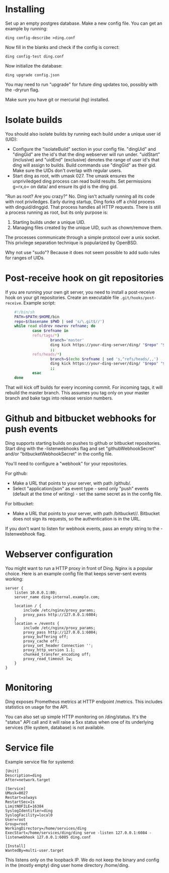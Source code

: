 # Installing

Set up an empty postgres database. Make a new config file. You can get an
example by running:

	ding config-describe >ding.conf

Now fill in the blanks and check if the config is correct:

	ding config-test ding.conf

Now initialize the database:

	ding upgrade config.json

You may need to run "upgrade" for future ding updates too, possibly with the
-dryrun flag.

Make sure you have git or mercurial (hg) installed.


# Isolate builds

You should also isolate builds by running each build under a unique user id
(UID):

- Configure the "isolateBuild" section in your config file. "dingUid" and
"dingGid" are the id's that the ding webserver will run under. "uidStart"
(inclusive) and "uidEnd" (exclusive) denotes the range of user id's that ding
will assign to builds. Build commands use "dingGid" as their gid. Make sure the
UIDs don't overlap with regular users.
- Start ding as root, with umask 027. The umask ensures the unpriviledged ding
process can read build results. Set permissions g=rx,o= on data/ and ensure its
gid is the ding gid.

"Run as root? Are you crazy?" No. Ding isn't actually running all its code with
root priviledges. Early during startup, Ding forks off a child process with
dinguid/dinggid. That process handles all HTTP requests. There is still a
process running as root, but its only purpose is:

1. Starting builds under a unique UID.
2. Managing files created by the unique UID, such as chown/remove them.

The processes communicate through a simple protocol over a unix socket. This
privilege separation technique is popularized by OpenBSD.

Why not use "sudo"? Because it does not seem possible to add sudo rules for
ranges of UIDs.


# Post-receive hook on git repositories

If you are running your own git server, you need to install a
post-receive hook on your git repositories. Create an executable
file `.git/hooks/post-receive`. Example script:

```sh
	#!/bin/sh
	PATH=$PATH:$HOME/bin
	repo=$(basename $PWD | sed 's/\.git$//')
	while read oldrev newrev refname; do
	        case $refname in
	        refs/tags/*)
	                branch='master'
	                ding kick https://your-ding-server/ding/ "$repo" "$branch" "$newrev"
	                ;;
	        refs/heads/*)
	                branch=$(echo $refname | sed 's,^refs/heads/,,')
	                ding kick https://your-ding-server/ding/ "$repo" "$branch" "$newrev"
	                ;;
	        esac
	done
```

That will kick off builds for every incoming commit. For incoming
tags, it will rebuild the master branch. This assumes you tag only
on your master branch and bake tags into release version numbers.


# Github and bitbucket webhooks for push events

Ding supports starting builds on pushes to github or bitbucket
repositories.  Start ding with the -listenwebhooks flag and set
"githubWebhookSecret" and/or "bitbucketWebhookSecret" in the config
file.

You'll need to configure a "webhook" for your repositories.

For github:

- Make a URL that points to your server, with path /github/<repoName>.
- Select "application/json" as event type - send only "push" events
(default at the time of writing) - set the same secret as in the
config file.

For bitbucket:

- Make a URL that points to your server, with path
/bitbucket/<repoName>/<bitbucketWebhookSecret>. Bitbucket does not
sign its requests, so the authentication is in the URL.

If you don't want to listen for webhook events, pass an empty string
to the -listenwebhook flag.


# Webserver configuration

You might want to run a HTTP proxy in front of Ding. Nginx is a
popular choice. Here is an example config file that keeps server-sent
events working:

	server {
		listen 10.0.0.1:80;
		server_name ding-internal.example.com;

		location / {
			include /etc/nginx/proxy_params;
			proxy_pass http://127.0.0.1:6084;
		}
		location = /events {
			include /etc/nginx/proxy_params;
			proxy_pass http://127.0.0.1:6084;
			proxy_buffering off;
			proxy_cache off;
			proxy_set_header Connection '';
			proxy_http_version 1.1;
			chunked_transfer_encoding off;
			proxy_read_timeout 1w;
		}
	}


# Monitoring

Ding exposes Prometheus metrics at HTTP endpoint /metrics. This includes
statistics on usage for the API.

You can also set up simple HTTP monitoring on /ding/status. It's the "status"
API call and it will raise a 5xx status when one of its underlying services
(file system, database) is not available.


# Service file

Example service file for systemd:

	[Unit]
	Description=ding
	After=network.target

	[Service]
	UMask=0027
	Restart=always
	RestartSec=1s
	LimitNOFILE=16384
	SyslogIdentifier=ding
	SyslogFacility=local0
	User=root
	Group=root
	WorkingDirectory=/home/services/ding
	ExecStart=/home/services/ding/ding serve -listen 127.0.0.1:6084 -listenwebhook 127.0.0.1:6085 ding.conf

	[Install]
	WantedBy=multi-user.target

This listens only on the loopback IP. We do not keep the binary and config in
the (mostly empty) ding user home directory /home/ding.
